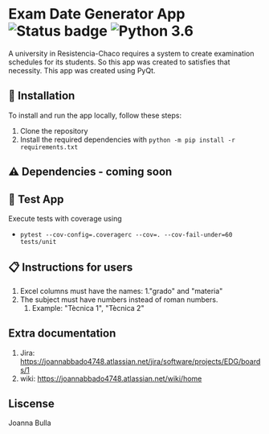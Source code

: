 # Exam Date Generator App ![Status badge](https://img.shields.io/badge/status-in%20progress-yellow) ![Python 3.6](https://img.shields.io/badge/python-3.12-blue.svg)
A university in Resistencia-Chaco requires a system to create examination schedules for its students. So this app was created to satisfies that necessity.
This app was created using PyQt.




## 🚀 Installation

To install and run the app locally, follow these steps:
1. Clone the repository
2. Install the required dependencies with `python -m pip install -r requirements.txt`


## ⚠️ Dependencies - coming soon


## 💊 Test App
Execute tests with coverage using
- `pytest --cov-config=.coveragerc --cov=. --cov-fail-under=60 tests/unit`


## 📋  Instructions for users 

1. Excel columns must have the names:
   1."grado" and "materia"
2. The subject must have numbers instead of roman numbers.
   1. Example: "Tècnica 1", "Tècnica 2"

    
## Extra documentation
1. Jira: https://joannabbado4748.atlassian.net/jira/software/projects/EDG/boards/1
2. wiki: https://joannabbado4748.atlassian.net/wiki/home


## Liscense
Joanna Bulla
